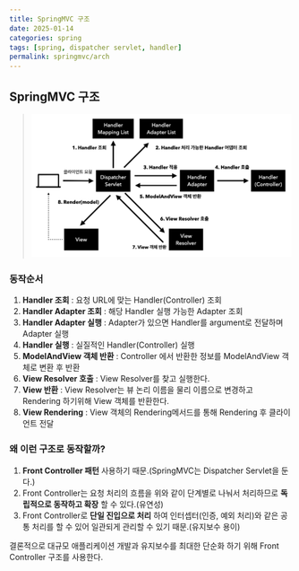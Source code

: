 ```yaml
---
title: SpringMVC 구조
date: 2025-01-14
categories: spring
tags: [spring, dispatcher servlet, handler]
permalink: springmvc/arch
---
```


## SpringMVC 구조
> ![SpringMVC 구조](/assets/img/posts/dev/java/spring-mvc/springmvc-arch1.png "SpringMVC 구조")

### 동작순서
1. __Handler 조회__ : 요청 URL에 맞는 Handler(Controller) 조회
2. __Handler Adapter 조회__ : 해당 Handler 실행 가능한 Adapter 조회
3. __Handler Adapter 실행__ : Adapter가 있으면 Handler를 argument로 전달하며 Adapter 실행
4. __Handler 실행__ : 실질적인 Handler(Controller) 실행
5. __ModelAndView 객체 반환__ : Controller 에서 반환한 정보를 ModelAndView 객체로 변환 후 반환
6. __View Resolver 호출__ : View Resolver를 찾고 실행한다.
7. __View 반환__ : View Resolver는 뷰 논리 이름을 물리 이름으로 변경하고 Rendering 하기위해 View 객체를 반환한다.
8. __View Rendering__ : View 객체의 Rendering메서드를 통해 Rendering 후 클라이언트 전달

### 왜 이런 구조로 동작할까?
1. __Front Controller 패턴__ 사용하기 때문.(SpringMVC는 Dispatcher Servlet을 둔다.)
2. Front Controller는 요청 처리의 흐름을 위와 같이 단계별로 나눠서 처리하므로 __독립적으로 동작하고 확장__ 할 수 있다.(유연성)
3. Front Controller로 __단일 진입으로 처리__ 하여 인터셉터(인증, 예외 처리)와 같은 공통 처리를 할 수 있어 일관되게 관리할 수 있기 때문.(유지보수 용이)

결론적으로 대규모 애플리케이션 개발과 유지보수를 최대한 단순화 하기 위해 Front Controller 구조를 사용한다.